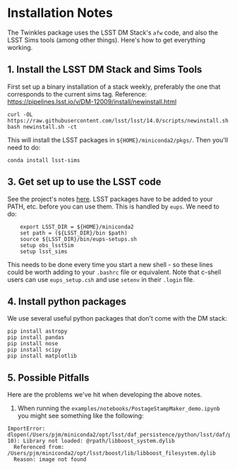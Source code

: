 # Installation Notes

The Twinkles package uses the LSST DM Stack's `afw` code, and also the LSST
Sims tools (among other things). Here's how to get everything working.


## 1. Install the LSST DM Stack and Sims Tools

First set up a binary installation of a stack weekly, preferably the one that corresponds to the current sims tag.  Reference: https://pipelines.lsst.io/v/DM-12009/install/newinstall.html
```
curl -OL https://raw.githubusercontent.com/lsst/lsst/14.0/scripts/newinstall.sh
bash newinstall.sh -ct
```

This will install the LSST packages in `${HOME}/miniconda2/pkgs/`. Then you'll need to do:
```
conda install lsst-sims
```

## 3. Get set up to use the LSST code

See the project's notes [here](https://confluence.lsstcorp.org/display/LSWUG/Using+the+LSST+Stack).
LSST packages have to be added to your PATH, etc. before you can use them. This is handled by `eups`.
We need to do:
```
    export LSST_DIR = ${HOME}/miniconda2
    set path = (${LSST_DIR}/bin $path)
    source ${LSST_DIR}/bin/eups-setups.sh
    setup obs_lsstSim
    setup lsst_sims
```
This needs to be done every time you start a new shell - so these lines could be worth adding to your `.bashrc` file or equivalent. Note that c-shell users can use `eups_setup.csh` and use `setenv` in their `.login` file.


## 4. Install python packages

We use several useful python packages that don't come with the DM stack:
```
pip install astropy
pip install pandas
pip install nose
pip install scipy
pip install matplotlib
```

## 5. Possible Pitfalls

Here are the problems we've hit when developing the above notes.

1. When running the `examples/notebooks/PostageStampMaker_demo.ipynb` you might see something like the following:
```
ImportError: dlopen(/Users/pjm/miniconda2/opt/lsst/daf_persistence/python/lsst/daf/persistence/_persistenceLib.so, 10): Library not loaded: @rpath/libboost_system.dylib
  Referenced from: /Users/pjm/miniconda2/opt/lsst/boost/lib/libboost_filesystem.dylib
  Reason: image not found
```
